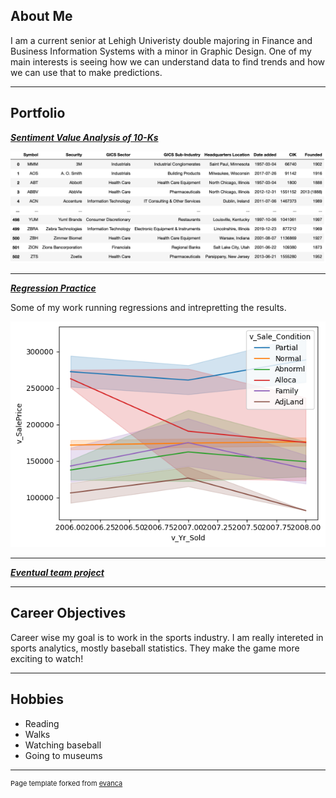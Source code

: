 ## About Me

I am a current senior at Lehigh Univeristy double majoring in Finance and Business Information Systems with a minor in Graphic Design.
One of my main interests is seeing how we can understand data to find trends and how we can use that to make predictions.



---

## Portfolio

<!-- You can link to other websites, PDFs in this repo, and other pages in this repo -->

_**[Sentiment Value Analysis of 10-Ks](midterm_report_summary)**_

<img src="images/sp500.png?raw=true"/>

---

_**[Regression Practice](regression)**_

Some of my work running regressions and intrepretting the results.

<img src="images/output_5_0.png?raw=true"/>

---

_**[Eventual team project]([https://jerseyk.github.io/Final-Project_Sunset-website/](https://jerseyk-final-project-sunset-website-welcome-eoomf2.streamlit.app/))**_



---

## Career Objectives

Career wise my goal is to work in the sports industry. I am really intereted in sports analytics, mostly baseball statistics. They make the game more exciting to watch!

---

## Hobbies

- Reading
- Walks
- Watching baseball
- Going to museums

---
<p style="font-size:11px">Page template forked from <a href="https://github.com/evanca/quick-portfolio">evanca</a></p>
<!-- Remove above link if you don't want to attibute -->
